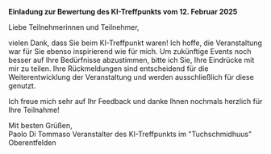 **Einladung zur Bewertung des KI-Treffpunkts vom 12. Februar 2025**

Liebe Teilnehmerinnen und Teilnehmer,

vielen Dank, dass Sie beim KI-Treffpunkt waren! Ich hoffe, die Veranstaltung war für Sie ebenso inspirierend wie für mich. Um zukünftige Events noch besser auf Ihre Bedürfnisse abzustimmen, bitte ich Sie, Ihre Eindrücke mit mir zu teilen. Ihre Rückmeldungen sind entscheidend für die Weiterentwicklung der Veranstaltung und werden ausschließlich für diese genutzt.

Ich freue mich sehr auf Ihr Feedback und danke Ihnen nochmals herzlich für Ihre Teilnahme!

Mit besten Grüßen,  
Paolo Di Tommaso 
Veranstalter des KI-Treffpunkts im "Tuchschmidhuus" Oberentfelden
